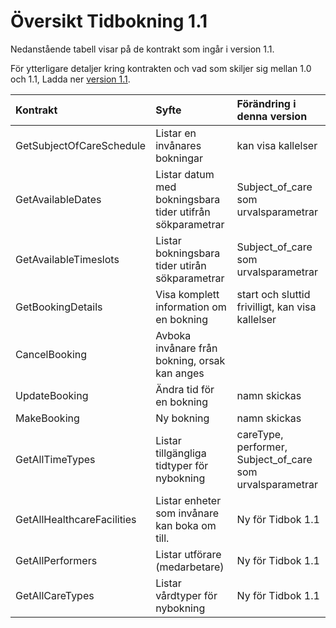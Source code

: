 # Översikt Tidbokning 1.1 #

Nedanstående tabell visar på de kontrakt som ingår i version 1.1.

För ytterligare detaljer kring kontrakten och vad som skiljer sig mellan 1.0 och 1.1, Ladda ner [version 1.1](http://rivta.se/downloads/TD_SCHEDULING_1_1_1_R.zip).

| **Kontrakt** | **Syfte** | **Förändring i denna version** |
|:-------------|:----------|:---------------------------------|
| GetSubjectOfCareSchedule | Listar en invånares bokningar | kan visa kallelser |
| GetAvailableDates | Listar datum med bokningsbara tider utifrån sökparametrar | Subject\_of\_care som urvalsparametrar |
| GetAvailableTimeslots | Listar bokningsbara tider utirån sökparametrar | Subject\_of\_care som urvalsparametrar |
| GetBookingDetails | Visa komplett information om en bokning | start och sluttid frivilligt, kan visa kallelser |
| CancelBooking | Avboka invånare från bokning, orsak kan anges |  |
| UpdateBooking | Ändra tid för en bokning | namn skickas |
| MakeBooking | Ny bokning | namn skickas |
| GetAllTimeTypes | Listar tillgängliga tidtyper för nybokning | careType, performer, Subject\_of\_care som urvalsparametrar |
| GetAllHealthcareFacilities | Listar enheter som invånare kan boka om till. | Ny för Tidbok 1.1 |
| GetAllPerformers | Listar utförare (medarbetare) | Ny för Tidbok 1.1 |
| GetAllCareTypes | Listar vårdtyper för nybokning | Ny för Tidbok 1.1 |


